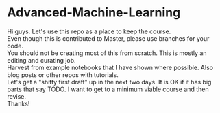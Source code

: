 # Advanced-Machine-Learning

Hi guys. Let's use this repo as a place to keep the course.  
Even though this is contributed to Master, please use branches for your code.  
You should not be creating most of this from scratch.  This is mostly an editing and curating job.  
Harvest from example notebooks that I have shown where possible.  Also blog posts or other repos with tutorials.  
Let's get a "shitty first draft" up in the next two days.  It is OK if it has big parts that say TODO.  I want to get to a 
minimum viable course and then revise.  
Thanks!
